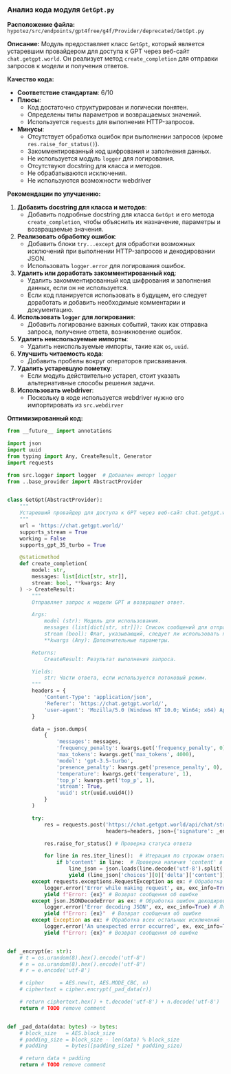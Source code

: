 ### **Анализ кода модуля `GetGpt.py`**

**Расположение файла:** `hypotez/src/endpoints/gpt4free/g4f/Provider/deprecated/GetGpt.py`

**Описание:** Модуль предоставляет класс `GetGpt`, который является устаревшим провайдером для доступа к GPT через веб-сайт `chat.getgpt.world`. Он реализует метод `create_completion` для отправки запросов к модели и получения ответов.

**Качество кода:**
- **Соответствие стандартам**: 6/10
- **Плюсы**:
    - Код достаточно структурирован и логически понятен.
    - Определены типы параметров и возвращаемых значений.
    - Используется `requests` для выполнения HTTP-запросов.
- **Минусы**:
    - Отсутствует обработка ошибок при выполнении запросов (кроме `res.raise_for_status()`).
    - Закомментированный код шифрования и заполнения данных.
    - Не используется модуль `logger` для логирования.
    - Отсутствуют docstring для класса и методов.
    - Не обрабатываются исключения.
    - Не используются возможности webdriver

**Рекомендации по улучшению:**

1.  **Добавить docstring для класса и методов**:
    *   Добавить подробные docstring для класса `GetGpt` и его метода `create_completion`, чтобы объяснить их назначение, параметры и возвращаемые значения.
2.  **Реализовать обработку ошибок**:
    *   Добавить блоки `try...except` для обработки возможных исключений при выполнении HTTP-запросов и декодировании JSON.
    *   Использовать `logger.error` для логирования ошибок.
3.  **Удалить или доработать закомментированный код**:
    *   Удалить закомментированный код шифрования и заполнения данных, если он не используется.
    *   Если код планируется использовать в будущем, его следует доработать и добавить необходимые комментарии и документацию.
4.  **Использовать `logger` для логирования**:
    *   Добавить логирование важных событий, таких как отправка запроса, получение ответа, возникновение ошибок.
5.  **Удалить неиспользуемые импорты**:
    *   Удалить неиспользуемые импорты, такие как `os`, `uuid`.
6.  **Улучшить читаемость кода**:
    *   Добавить пробелы вокруг операторов присваивания.
7.  **Удалить устаревшую пометку**:
    *   Если модуль действительно устарел, стоит указать альтернативные способы решения задачи.
8. **Использовать webdriver**:
    *  Поскольку в коде используется webdriver нужно его импортировать из `src.webdirver`

**Оптимизированный код:**

```python
from __future__ import annotations

import json
import uuid
from typing import Any, CreateResult, Generator
import requests

from src.logger import logger  # Добавлен импорт logger
from ..base_provider import AbstractProvider


class GetGpt(AbstractProvider):
    """
    Устаревший провайдер для доступа к GPT через веб-сайт chat.getgpt.world.
    """
    url = 'https://chat.getgpt.world/'
    supports_stream = True
    working = False
    supports_gpt_35_turbo = True

    @staticmethod
    def create_completion(
        model: str,
        messages: list[dict[str, str]],
        stream: bool, **kwargs: Any
    ) -> CreateResult:
        """
        Отправляет запрос к модели GPT и возвращает ответ.

        Args:
            model (str): Модель для использования.
            messages (list[dict[str, str]]): Список сообщений для отправки.
            stream (bool): Флаг, указывающий, следует ли использовать потоковый режим.
            **kwargs (Any): Дополнительные параметры.

        Returns:
            CreateResult: Результат выполнения запроса.

        Yields:
            str: Части ответа, если используется потоковый режим.
        """
        headers = {
            'Content-Type': 'application/json',
            'Referer': 'https://chat.getgpt.world/',
            'user-agent': 'Mozilla/5.0 (Windows NT 10.0; Win64; x64) AppleWebKit/537.36 (KHTML, like Gecko) Chrome/114.0.0.0 Safari/537.36',
        }

        data = json.dumps(
            {
                'messages': messages,
                'frequency_penalty': kwargs.get('frequency_penalty', 0),
                'max_tokens': kwargs.get('max_tokens', 4000),
                'model': 'gpt-3.5-turbo',
                'presence_penalty': kwargs.get('presence_penalty', 0),
                'temperature': kwargs.get('temperature', 1),
                'top_p': kwargs.get('top_p', 1),
                'stream': True,
                'uuid': str(uuid.uuid4())
            }
        )

        try:
            res = requests.post('https://chat.getgpt.world/api/chat/stream',
                                headers=headers, json={'signature': _encrypt(data)}, stream=True) # Отправка POST запроса

            res.raise_for_status() # Проверка статуса ответа

            for line in res.iter_lines():  # Итерация по строкам ответа
                if b'content' in line:  # Проверка наличия 'content' в строке
                    line_json = json.loads(line.decode('utf-8').split('data: ')[1]) # Декодирование JSON из строки
                    yield (line_json['choices'][0]['delta']['content']) # Извлечение и передача контента
        except requests.exceptions.RequestException as ex: # Обработка исключений, связанных с запросами
            logger.error('Error while making request', ex, exc_info=True)  # Логирование ошибки
            yield f"Error: {ex}" # Возврат сообщения об ошибке
        except json.JSONDecodeError as ex: # Обработка ошибок декодирования JSON
            logger.error('Error decoding JSON', ex, exc_info=True) # Логирование ошибки
            yield f"Error: {ex}"  # Возврат сообщения об ошибке
        except Exception as ex: # Обработка всех остальных исключений
            logger.error('An unexpected error occurred', ex, exc_info=True) # Логирование ошибки
            yield f"Error: {ex}" # Возврат сообщения об ошибке


def _encrypt(e: str):
    # t = os.urandom(8).hex().encode('utf-8')
    # n = os.urandom(8).hex().encode('utf-8')
    # r = e.encode('utf-8')

    # cipher     = AES.new(t, AES.MODE_CBC, n)
    # ciphertext = cipher.encrypt(_pad_data(r))

    # return ciphertext.hex() + t.decode('utf-8') + n.decode('utf-8')
    return # TODO remove comment


def _pad_data(data: bytes) -> bytes:
    # block_size   = AES.block_size
    # padding_size = block_size - len(data) % block_size
    # padding      = bytes([padding_size] * padding_size)

    # return data + padding
    return # TODO remove comment